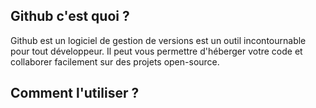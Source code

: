 ## Github c'est quoi ?
Github est un logiciel de gestion de versions est un outil incontournable pour tout développeur. Il peut vous permettre d'héberger votre code et collaborer facilement sur des projets open-source.

## Comment l'utiliser ?
